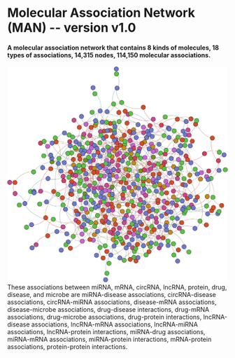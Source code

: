 # Molecular Association Network (MAN) -- version v1.0
#### A molecular association network that contains 8 kinds of molecules, 18 types of associations, 14,315 nodes, 114,150 molecular associations.  
![Molecular Association Network](MAN.png)  
These associations between miRNA, mRNA, circRNA, lncRNA, protein, drug, disease, and microbe are miRNA-disease associations, circRNA-disease associations, circRNA-miRNA associations, disease-mRNA associations, disease-microbe associations, drug-disease interactions, drug-mRNA associations, drug-microbe associations, drug-protein interactions, lncRNA-disease associations, lncRNA-mRNA associations, lncRNA-miRNA associations, lncRNA-protein interactions, miRNA-drug associations, miRNA-mRNA associations, miRNA-protein interactions, mRNA-protein associations, protein-protein interactions. 
